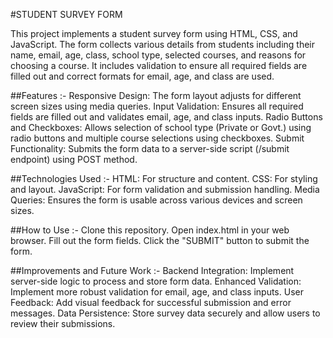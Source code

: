 #STUDENT SURVEY FORM

This project implements a student survey form using HTML, CSS, and JavaScript. The form collects various details from students including their name, email, age, class, school type, selected courses, and reasons for choosing a course. It includes validation to ensure all required fields are filled out and correct formats for email, age, and class are used.

##Features :-
Responsive Design: The form layout adjusts for different screen sizes using media queries.
Input Validation: Ensures all required fields are filled out and validates email, age, and class inputs.
Radio Buttons and Checkboxes: Allows selection of school type (Private or Govt.) using radio buttons and multiple course selections using checkboxes.
Submit Functionality: Submits the form data to a server-side script (/submit endpoint) using POST method.

##Technologies Used :-
HTML: For structure and content.
CSS: For styling and layout.
JavaScript: For form validation and submission handling.
Media Queries: Ensures the form is usable across various devices and screen sizes.

##How to Use :-
Clone this repository.
Open index.html in your web browser.
Fill out the form fields.
Click the "SUBMIT" button to submit the form.

##Improvements and Future Work :-
Backend Integration: Implement server-side logic to process and store form data.
Enhanced Validation: Implement more robust validation for email, age, and class inputs.
User Feedback: Add visual feedback for successful submission and error messages.
Data Persistence: Store survey data securely and allow users to review their submissions.
